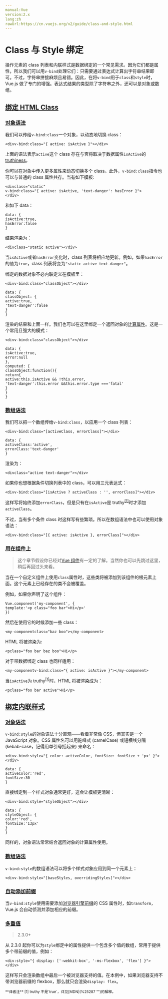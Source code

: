 ```yaml
---
manual:Vue
version:2.x
lang:zh
rawUrl:https://cn.vuejs.org/v2/guide/class-and-style.html
---
```



# Class 与 Style 绑定


操作元素的 class 列表和内联样式是数据绑定的一个常见需求。因为它们都是属性，所以我们可以用`v-bind`处理它们：只需要通过表达式计算出字符串结果即可。不过，字符串拼接麻烦且易错。因此，在将`v-bind`用于`class`和`style`时，Vue.js 做了专门的增强。表达式结果的类型除了字符串之外，还可以是对象或数组。


## [绑定 HTML Class](%25085#绑定-HTML-Class "绑定 HTML Class")<a name="绑定-HTML-Class"></a>

### [对象语法](%25085#对象语法 "对象语法")<a name="对象语法"></a>


我们可以传给`v-bind:class`一个对象，以动态地切换 class：


```
<divv-bind:class="{ active: isActive }"></div>

``` 



上面的语法表示`active`这个 class 存在与否将取决于数据属性`isActive`的[truthiness](%25287 "")。



你可以在对象中传入更多属性来动态切换多个 class。此外，`v-bind:class`指令也可以与普通的 class 属性共存。当有如下模板:


```
<divclass="static"
v-bind:class="{ active: isActive, 'text-danger': hasError }">
</div>

``` 



和如下 data：


```
data: {
isActive:true,
hasError:false
}

``` 



结果渲染为：


```
<divclass="static active"></div>

``` 



当`isActive`或者`hasError`变化时，class 列表将相应地更新。例如，如果`hasError`的值为`true`，class 列表将变为`"static active text-danger"`。



绑定的数据对象不必内联定义在模板里：


```
<divv-bind:class="classObject"></div>

``` 


```
data: {
classObject: {
active:true,
'text-danger':false
}
}

``` 



渲染的结果和上面一样。我们也可以在这里绑定一个返回对象的[计算属性](%25253 "")。这是一个常用且强大的模式：


```
<divv-bind:class="classObject"></div>

``` 


```
data: {
isActive:true,
error:null
},
computed: {
classObject:function(){
return{
active:this.isActive && !this.error,
'text-danger':this.error &&this.error.type ==='fatal'
}
}
}

``` 


### [数组语法](%25085#数组语法 "数组语法")<a name="数组语法"></a>


我们可以把一个数组传给`v-bind:class`，以应用一个 class 列表：


```
<divv-bind:class="[activeClass, errorClass]"></div>

``` 


```
data: {
activeClass:'active',
errorClass:'text-danger'
}

``` 



渲染为：


```
<divclass="active text-danger"></div>

``` 



如果你也想根据条件切换列表中的 class，可以用三元表达式：


```
<divv-bind:class="[isActive ? activeClass : '', errorClass]"></div>

``` 



这样写将始终添加`errorClass`，但是只有在`isActive`是 truthy<sup>[[1]](%25085#footnote-1 "")</sup>时才添加`activeClass`。



不过，当有多个条件 class 时这样写有些繁琐。所以在数组语法中也可以使用对象语法：


```
<divv-bind:class="[{ active: isActive }, errorClass]"></div>

``` 


### [用在组件上](%25085#用在组件上 "用在组件上")<a name="用在组件上"></a>
<blockquote>

这个章节假设你已经对[Vue 组件](%24818 "")有一定的了解。当然你也可以先跳过这里，稍后再回过头来看。

</blockquote>

当在一个自定义组件上使用`class`属性时，这些类将被添加到该组件的根元素上面。这个元素上已经存在的类不会被覆盖。



例如，如果你声明了这个组件：


```
Vue.component('my-component', {
template:'<p class="foo bar">Hi</p>'
})

``` 



然后在使用它的时候添加一些 class：


```
<my-componentclass="baz boo"></my-component>

``` 



HTML 将被渲染为:


```
<pclass="foo bar baz boo">Hi</p>

``` 



对于带数据绑定 class 也同样适用：


```
<my-componentv-bind:class="{ active: isActive }"></my-component>

``` 



当`isActive`为 truthy<sup>[[1]](%25085#footnote-1 "")</sup>时，HTML 将被渲染成为：


```
<pclass="foo bar active">Hi</p>

``` 


## [绑定内联样式](%25085#绑定内联样式 "绑定内联样式")<a name="绑定内联样式"></a>

### [对象语法](%25085#对象语法-1 "对象语法")<a name="对象语法-1"></a>


`v-bind:style`的对象语法十分直观——看着非常像 CSS，但其实是一个 JavaScript 对象。CSS 属性名可以用驼峰式 (camelCase) 或短横线分隔 (kebab-case，记得用单引号括起来) 来命名：


```
<divv-bind:style="{ color: activeColor, fontSize: fontSize + 'px' }"></div>

``` 


```
data: {
activeColor:'red',
fontSize:30
}

``` 



直接绑定到一个样式对象通常更好，这会让模板更清晰：


```
<divv-bind:style="styleObject"></div>

``` 


```
data: {
styleObject: {
color:'red',
fontSize:'13px'
}
}

``` 



同样的，对象语法常常结合返回对象的计算属性使用。


### [数组语法](%25085#数组语法-1 "数组语法")<a name="数组语法-1"></a>


`v-bind:style`的数组语法可以将多个样式对象应用到同一个元素上：


```
<divv-bind:style="[baseStyles, overridingStyles]"></div>

``` 


### [自动添加前缀](%25085#自动添加前缀 "自动添加前缀")<a name="自动添加前缀"></a>


当`v-bind:style`使用需要添加[浏览器引擎前缀](%25295 "")的 CSS 属性时，如`transform`，Vue.js 会自动侦测并添加相应的前缀。


### [多重值](%25085#多重值 "多重值")<a name="多重值"></a>
<blockquote>

2.3.0+

</blockquote>

从 2.3.0 起你可以为`style`绑定中的属性提供一个包含多个值的数组，常用于提供多个带前缀的值，例如：


```
<div:style="{ display: ['-webkit-box', '-ms-flexbox', 'flex'] }"></div>

``` 



这样写只会渲染数组中最后一个被浏览器支持的值。在本例中，如果浏览器支持不带浏览器前缀的 flexbox，那么就只会渲染`display: flex`。



<small>
**译者注**
[1] truthy 不是`true`，详见[MDN](%25287 "")的解释。
</small>


